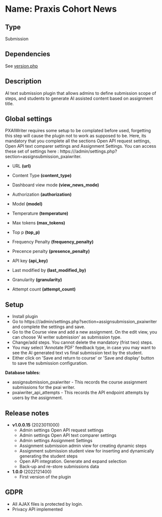 # Name: Praxis Cohort News

## Type

Submission

## Dependencies

See [version.php](version.php)

## Description

AI text submission plugin that allows admins to define submission scope of steps, and students to generate AI assisted content based on assignment title.

## Global settings

PXAIWriter requires some setup to be complated before used, forgetting this step will cause the plugin not to work as supposed to be. Here, its mandatory that you complete all the sections Open API request settings, Open API text comparer settings and Assignment Settings.
You can access these set of settings here : https://<site>/admin/settings.php?section=assignsubmission_pxaiwriter.

- URL **(url)**
- Content Type **(content_type)**
- Dashboard view mode **(view_news_mode)**
- Authorization **(authorization)**
- Model **(model)**
- Temperature **(temperature)**
- Max tokens **(max_tokens)**
- Top p **(top_p)**
- Frequency Penalty **(frequency_penalty)**
- Precence penalty **(presence_penalty)**
- API key **(api_key)**
- Last modified by **(last_modified_by)**

- Granularity **(granularity)**

- Attempt count **(attempt_count)**

## Setup

- Install plugin
- Go to https://<site>/admin/settings.php?section=assignsubmission_pxaiwriter and complete the settings and save. 
- Go to the Course view and add a new assignment. On the edit view, you can choose 'AI writer submission' as submission type. 
- Change/add steps. You cannot delete the mandatory (frist two) steps.  
- You may select 'Annotate PDF' feedback type, in case you may want to see the AI generated text vs final submission text by the student.
- Either click on 'Save and return to course' or 'Save and display' button to save the submission configuration.


**Database tables:**

- assignsubmission_pxaiwriter - This records the course assignment submissions for the pxai writer.
- pxaiwriter_api_attempts - This records the API endpoint attempts by users by the assignment.

## Release notes

- **v1.0.0.15** (2023011000)
  - Admin settings Open API request settings
  - Admin settings Open API text comparer settings 
  - Admin settings Assignment Settings 
  - Assignment submission admin view for creating dynamic steps
  - Assignment submission student view for inserting and dynamically generating the student steps
  - Open API integration. Generate and expand selection
  - Back-up and re-store submissions data
- **1.0.0** (2022121400)
  - First version of the plugin

## GDPR

- All AJAX files is protected by login.
- Privacy API implemented
